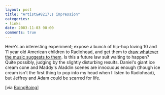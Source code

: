 ```yaml
---
layout: post
title: "Artist&#8217;s impression"
categories:
- links
date: 2003-11-03 00:00
comments: true
---
```


<p>Here's an interesting experiment; expose a bunch of hip-hop loving 10 and 11 year old American children to Radiohead, and get them to <a href="http://www.eastbayexpress.com/issues/2003-09-17/music.html/1/index.html">draw whatever the music suggests to them</a>. Is this a future law suit waiting to happen? Quite possibly, judging by the slightly disturbing results. Daniel's giant ice cream cone and Maddy's Aladdin scenes are innocuous enough (though ice cream isn't the first thing to pop into my head when I listen to Radiohead), but Jeffrey and Adam could be scarred for life.</p>

<p>[via <a href="http://boingboing.net">BoingBoing</a>]</p>


